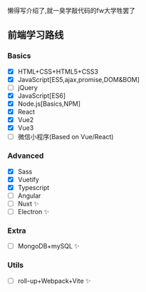 懒得写介绍了,就一臭学敲代码的fw大学牲罢了
## 前端学习路线
### Basics
- [x] HTML+CSS+HTML5+CSS3
- [x] JavaScript[ES5,ajax,promise,DOM&BOM]
- [ ] jQuery
- [x] JavaScript[ES6]
- [x] Node.js[Basics,NPM]
- [x] React 
- [x] Vue2
- [x] Vue3 
- [ ] 微信小程序(Based on Vue/React)
### Advanced
- [x] Sass 
- [x] Vuetify 
- [x] Typescript 
- [ ] Angular
- [ ] Nuxt ✨
- [ ] Electron ✨
### Extra
- [ ] MongoDB+mySQL ✨
### Utils
- [ ] roll-up+Webpack+Vite ✨



